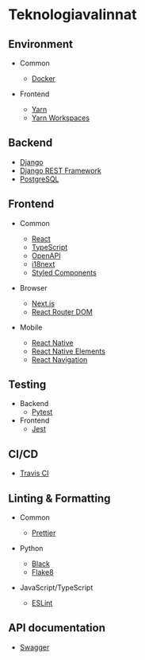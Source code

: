 # Teknologiavalinnat

## Environment

-   Common

    -   [Docker](https://www.docker.com/)

-   Frontend
    -   [Yarn](https://yarnpkg.com/en/)
    -   [Yarn Workspaces](https://yarnpkg.com/lang/en/docs/workspaces/)

## Backend

-   [Django](https://www.djangoproject.com/)
-   [Django REST Framework](https://www.django-rest-framework.org/)
-   [PostgreSQL](https://www.postgresql.org/)

## Frontend

-   Common

    -   [React](https://reactjs.org/)
    -   [TypeScript](https://www.typescriptlang.org/)
    -   [OpenAPI](https://swagger.io/docs/specification/about/)
    -   [i18next](https://react.i18next.com/)
    -   [Styled Components](https://www.styled-components.com/)

-   Browser

    -   [Next.js](https://nextjs.org)
    -   [React Router DOM](https://reacttraining.com/react-router/web/guides/quick-start)

-   Mobile
    -   [React Native](https://facebook.github.io/react-native/)
    -   [React Native Elements](https://react-native-training.github.io/react-native-elements/)
    -   [React Navigation](https://reactnavigation.org/)

## Testing

-   Backend
    -   [Pytest](https://docs.pytest.org/en/latest/)
-   Frontend
    -   [Jest](https://jestjs.io/)

## CI/CD

-   [Travis CI](https://travis-ci.org/)

## Linting & Formatting

-   Common

    -   [Prettier](https://prettier.io/)

-   Python
    -   [Black](https://github.com/psf/black)
    -   [Flake8](http://flake8.pycqa.org/)
-   JavaScript/TypeScript
    -   [ESLint](https://eslint.org/)

## API documentation

-   [Swagger](https://swagger.io)
